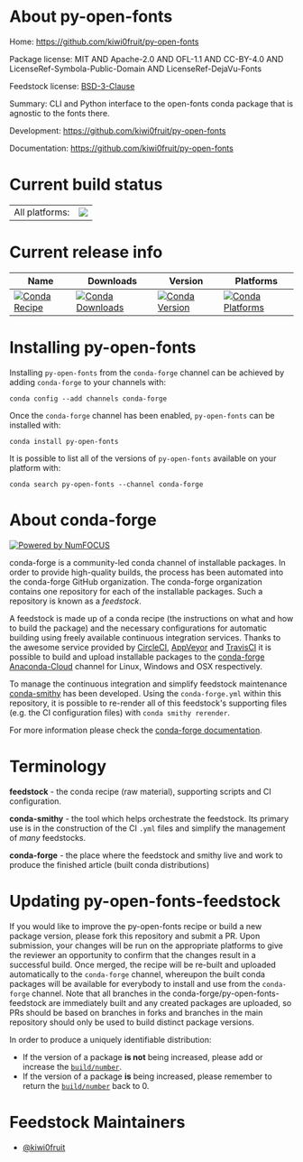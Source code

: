 About py-open-fonts
===================

Home: https://github.com/kiwi0fruit/py-open-fonts

Package license: MIT AND Apache-2.0 AND OFL-1.1 AND CC-BY-4.0 AND LicenseRef-Symbola-Public-Domain AND LicenseRef-DejaVu-Fonts

Feedstock license: [BSD-3-Clause](https://github.com/conda-forge/py-open-fonts-feedstock/blob/master/LICENSE.txt)

Summary: CLI and Python interface to the open-fonts conda package that is agnostic to the fonts there.

Development: https://github.com/kiwi0fruit/py-open-fonts

Documentation: https://github.com/kiwi0fruit/py-open-fonts

Current build status
====================


<table><tr><td>All platforms:</td>
    <td>
      <a href="https://dev.azure.com/conda-forge/feedstock-builds/_build/latest?definitionId=8681&branchName=master">
        <img src="https://dev.azure.com/conda-forge/feedstock-builds/_apis/build/status/py-open-fonts-feedstock?branchName=master">
      </a>
    </td>
  </tr>
</table>

Current release info
====================

| Name | Downloads | Version | Platforms |
| --- | --- | --- | --- |
| [![Conda Recipe](https://img.shields.io/badge/recipe-py--open--fonts-green.svg)](https://anaconda.org/conda-forge/py-open-fonts) | [![Conda Downloads](https://img.shields.io/conda/dn/conda-forge/py-open-fonts.svg)](https://anaconda.org/conda-forge/py-open-fonts) | [![Conda Version](https://img.shields.io/conda/vn/conda-forge/py-open-fonts.svg)](https://anaconda.org/conda-forge/py-open-fonts) | [![Conda Platforms](https://img.shields.io/conda/pn/conda-forge/py-open-fonts.svg)](https://anaconda.org/conda-forge/py-open-fonts) |

Installing py-open-fonts
========================

Installing `py-open-fonts` from the `conda-forge` channel can be achieved by adding `conda-forge` to your channels with:

```
conda config --add channels conda-forge
```

Once the `conda-forge` channel has been enabled, `py-open-fonts` can be installed with:

```
conda install py-open-fonts
```

It is possible to list all of the versions of `py-open-fonts` available on your platform with:

```
conda search py-open-fonts --channel conda-forge
```


About conda-forge
=================

[![Powered by NumFOCUS](https://img.shields.io/badge/powered%20by-NumFOCUS-orange.svg?style=flat&colorA=E1523D&colorB=007D8A)](http://numfocus.org)

conda-forge is a community-led conda channel of installable packages.
In order to provide high-quality builds, the process has been automated into the
conda-forge GitHub organization. The conda-forge organization contains one repository
for each of the installable packages. Such a repository is known as a *feedstock*.

A feedstock is made up of a conda recipe (the instructions on what and how to build
the package) and the necessary configurations for automatic building using freely
available continuous integration services. Thanks to the awesome service provided by
[CircleCI](https://circleci.com/), [AppVeyor](https://www.appveyor.com/)
and [TravisCI](https://travis-ci.com/) it is possible to build and upload installable
packages to the [conda-forge](https://anaconda.org/conda-forge)
[Anaconda-Cloud](https://anaconda.org/) channel for Linux, Windows and OSX respectively.

To manage the continuous integration and simplify feedstock maintenance
[conda-smithy](https://github.com/conda-forge/conda-smithy) has been developed.
Using the ``conda-forge.yml`` within this repository, it is possible to re-render all of
this feedstock's supporting files (e.g. the CI configuration files) with ``conda smithy rerender``.

For more information please check the [conda-forge documentation](https://conda-forge.org/docs/).

Terminology
===========

**feedstock** - the conda recipe (raw material), supporting scripts and CI configuration.

**conda-smithy** - the tool which helps orchestrate the feedstock.
                   Its primary use is in the construction of the CI ``.yml`` files
                   and simplify the management of *many* feedstocks.

**conda-forge** - the place where the feedstock and smithy live and work to
                  produce the finished article (built conda distributions)


Updating py-open-fonts-feedstock
================================

If you would like to improve the py-open-fonts recipe or build a new
package version, please fork this repository and submit a PR. Upon submission,
your changes will be run on the appropriate platforms to give the reviewer an
opportunity to confirm that the changes result in a successful build. Once
merged, the recipe will be re-built and uploaded automatically to the
`conda-forge` channel, whereupon the built conda packages will be available for
everybody to install and use from the `conda-forge` channel.
Note that all branches in the conda-forge/py-open-fonts-feedstock are
immediately built and any created packages are uploaded, so PRs should be based
on branches in forks and branches in the main repository should only be used to
build distinct package versions.

In order to produce a uniquely identifiable distribution:
 * If the version of a package **is not** being increased, please add or increase
   the [``build/number``](https://conda.io/docs/user-guide/tasks/build-packages/define-metadata.html#build-number-and-string).
 * If the version of a package **is** being increased, please remember to return
   the [``build/number``](https://conda.io/docs/user-guide/tasks/build-packages/define-metadata.html#build-number-and-string)
   back to 0.

Feedstock Maintainers
=====================

* [@kiwi0fruit](https://github.com/kiwi0fruit/)

